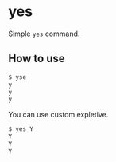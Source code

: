# yes

Simple `yes` command.

## How to use
```bash
$ yse
y
y
y
```

You can use custom expletive.

```bash
$ yes Y
Y
Y
Y
```
